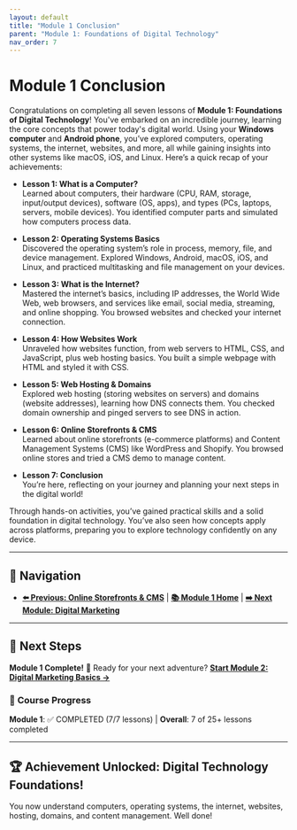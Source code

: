 ```yaml
---
layout: default
title: "Module 1 Conclusion"
parent: "Module 1: Foundations of Digital Technology"
nav_order: 7
---
```


# Module 1 Conclusion

Congratulations on completing all seven lessons of **Module 1: Foundations of Digital Technology**! You've embarked on an incredible journey, learning the core concepts that power today's digital world. Using your **Windows computer** and **Android phone**, you’ve explored computers, operating systems, the internet, websites, and more, all while gaining insights into other systems like macOS, iOS, and Linux. Here’s a quick recap of your achievements:

- **Lesson 1: What is a Computer?**  
  Learned about computers, their hardware (CPU, RAM, storage, input/output devices), software (OS, apps), and types (PCs, laptops, servers, mobile devices). You identified computer parts and simulated how computers process data.

- **Lesson 2: Operating Systems Basics**  
  Discovered the operating system’s role in process, memory, file, and device management. Explored Windows, Android, macOS, iOS, and Linux, and practiced multitasking and file management on your devices.

- **Lesson 3: What is the Internet?**  
  Mastered the internet’s basics, including IP addresses, the World Wide Web, web browsers, and services like email, social media, streaming, and online shopping. You browsed websites and checked your internet connection.

- **Lesson 4: How Websites Work**  
  Unraveled how websites function, from web servers to HTML, CSS, and JavaScript, plus web hosting basics. You built a simple webpage with HTML and styled it with CSS.

- **Lesson 5: Web Hosting & Domains**  
  Explored web hosting (storing websites on servers) and domains (website addresses), learning how DNS connects them. You checked domain ownership and pinged servers to see DNS in action.

- **Lesson 6: Online Storefronts & CMS**  
  Learned about online storefronts (e-commerce platforms) and Content Management Systems (CMS) like WordPress and Shopify. You browsed online stores and tried a CMS demo to manage content.

- **Lesson 7: Conclusion**  
  You’re here, reflecting on your journey and planning your next steps in the digital world!

Through hands-on activities, you’ve gained practical skills and a solid foundation in digital technology. You’ve also seen how concepts apply across platforms, preparing you to explore technology confidently on any device.

---

## 🧭 **Navigation**
- **[⬅️ Previous: Online Storefronts & CMS](storefronts_and_cms.md)** | **[📚 Module 1 Home](index.md)** | **[➡️ Next Module: Digital Marketing](../02_digital_marketing_basics/)**

---

## 🎯 **Next Steps**
**Module 1 Complete!** 🎉 Ready for your next adventure? **[Start Module 2: Digital Marketing Basics →](../02_digital_marketing_basics/)**

### 📍 **Course Progress**
**Module 1**: ✅ COMPLETED (7/7 lessons) | **Overall**: 7 of 25+ lessons completed

---

## 🏆 **Achievement Unlocked: Digital Technology Foundations!**
You now understand computers, operating systems, the internet, websites, hosting, domains, and content management. Well done!
